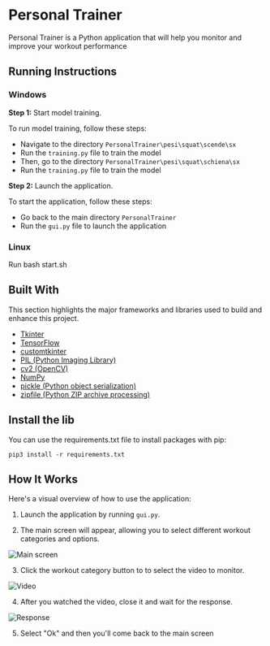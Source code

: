 # Personal Trainer

Personal Trainer is a Python application that will help you monitor and improve your workout performance

## Running Instructions

### Windows

**Step 1:** Start model training.

To run model training, follow these steps:

- Navigate to the directory `PersonalTrainer\pesi\squat\scende\sx`
- Run the `training.py` file to train the model
- Then, go to the directory `PersonalTrainer\pesi\squat\schiena\sx`
- Run the `training.py` file to train the model

**Step 2:** Launch the application.

To start the application, follow these steps:

- Go back to the main directory `PersonalTrainer`
- Run the `gui.py` file to launch the application

### Linux

Run bash start.sh



## Built With

This section highlights the major frameworks and libraries used to build and enhance this project.

* [Tkinter](https://docs.python.org/3/library/tkinter.html)
* [TensorFlow](https://www.tensorflow.org/)
* [customtkinter](https://pypi.org/project/customtkinter/)
* [PIL (Python Imaging Library)](https://pillow.readthedocs.io/)
* [cv2 (OpenCV)](https://opencv.org/)
* [NumPy](https://numpy.org/)
* [pickle (Python object serialization)](https://docs.python.org/3/library/pickle.html)
* [zipfile (Python ZIP archive processing)](https://docs.python.org/3/library/zipfile.html)

## Install the lib

You can use the requirements.txt file to install packages with pip:
``` 
pip3 install -r requirements.txt
```


## How It Works

Here's a visual overview of how to use the application:

1. Launch the application by running `gui.py`.

2. The main screen will appear, allowing you to select different workout categories and options.

![Main screen](https://github.com/davidebelcastro-sig/PersonalTrainer/assets/73530772/2d116228-e29d-43ae-8c2b-827fbf883979)

3. Click the workout category button to to select the video to monitor.

![Video](https://github.com/davidebelcastro-sig/PersonalTrainer/assets/73530772/d292d9f9-f200-4cc5-b9b6-c36395e32c0e)

4. After you watched the video, close it and wait for the response.

![Response](https://github.com/davidebelcastro-sig/PersonalTrainer/assets/73530772/48b1123e-11a1-4be6-9b4a-14e5677242d5)

5. Select "Ok" and then you'll come back to the main screen







